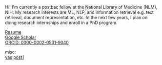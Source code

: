 Hi! I'm currently a postbac fellow at the National Library of Medicine (NLM), NIH. My research interests are ML, NLP, and information retrieval e.g. text retrieval, document representation, etc. In the next few years, I plan on doing research internships and enroll in a PhD program. 

[Resume](./resume.pdf)  
[Google Scholar](https://scholar.google.com/citations?authuser=3&user=bAy1N24AAAAJ)  
[ORCID: 0000-0002-0531-9040](https://orcid.org/0000-0002-0531-9040)


misc:   
[yas](./figure1_overall.pdf)
[post1](./posts/post1.md)  



